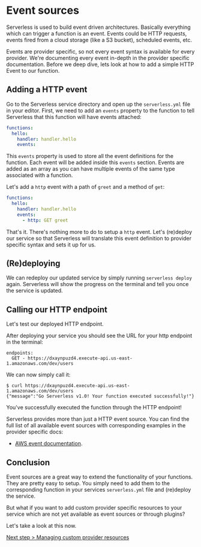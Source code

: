 <!--
title: Setting up Events for your functions
menuText: Setting up Events
description: How to set up events triggering your functions
layout: Doc
-->

# Event sources

Serverless is used to build event driven architectures. Basically everything which can trigger a function is an event. Events could be HTTP requests, events fired from a cloud storage (like a S3 bucket), scheduled events, etc.

Events are provider specific, so not every event syntax is available for every provider. We're documenting every event in-depth in the provider specific documentation. Before we deep dive, lets look at how to add a simple HTTP Event to our function.

## Adding a HTTP event

Go to the Serverless service directory and open up the `serverless.yml`
file in your editor. First, we need to add an `events` property to the function to tell Serverless that this
function will have events attached:

```yml
functions:
  hello:
    handler: handler.hello
    events:
```

This `events` property is used to store all the event definitions for the function.
Each event will be added inside this `events` section. Events are added as an array as you can have multiple events of the same type associated with a function.

Let's add a `http` event with a path of `greet` and a method of `get`:

```yml
functions:
  hello:
    handler: handler.hello
    events:
      - http: GET greet
```

That's it. There's nothing more to do to setup a `http` event. Let's (re)deploy our service so that Serverless will
translate this event definition to provider specific syntax and sets it up for us.

## (Re)deploying

We can redeploy our updated service by simply running `serverless deploy` again.
Serverless will show the progress on the terminal and tell you once the service is updated.

## Calling our HTTP endpoint

Let's test our deployed HTTP endpoint.

After deploying your service you should see the URL for your http endpoint in the terminal:

```
endpoints:
  GET - https://dxaynpuzd4.execute-api.us-east-1.amazonaws.com/dev/users
```

We can now simply call it:

```
$ curl https://dxaynpuzd4.execute-api.us-east-1.amazonaws.com/dev/users
{"message":"Go Serverless v1.0! Your function executed successfully!"}
```

You've successfully executed the function through the HTTP endpoint!

Serverless provides more than just a HTTP event source. You can find the full list of all available event sources with
corresponding examples in the provider specific docs:

* [AWS event documentation](../02-providers/aws/events/README.md).

## Conclusion

Event sources are a great way to extend the functionality of your functions.
They are pretty easy to setup. You simply need to add them to the corresponding function in your services `serverless.yml` file and (re)deploy the service.

But what if you want to add custom provider specific resources to your service which are not yet available as event sources or through plugins?

Let's take a look at this now.

[Next step > Managing custom provider resources](./06-custom-provider-resources.md)
